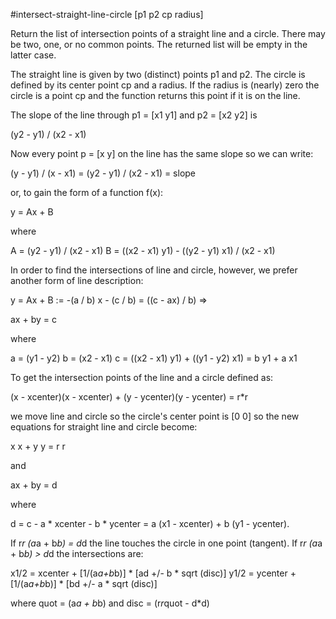 

#intersect-straight-line-circle [p1 p2 cp radius]

Return the list of intersection points of a straight line and a circle. There may be two, one, or no common points. The returned list will be empty in the latter case.

The straight line is given by two (distinct) points p1 and p2.
The circle is defined by its center point cp and a radius. If the radius is (nearly) zero the circle is a point cp and the function returns this point if it is on the line.

The slope of the line through p1 = [x1 y1] and p2 = [x2 y2] is

(y2 - y1) / (x2 - x1)

Now every point p = [x y] on the line has the same slope so we can write:

(y - y1) / (x - x1) = (y2 - y1) / (x2 - x1) = slope

or, to gain the form of a function f(x):

y = Ax + B

where

A = (y2 - y1) / (x2 - x1)
B = ((x2 - x1) y1) - ((y2 - y1) x1) / (x2 - x1)


In order to find the intersections of line and circle, however, we prefer another form of line description:

y = Ax + B := -(a / b) x - (c / b) = ((c - ax) / b) =>

ax + by = c

where

a = (y1 - y2)
b = (x2 - x1)
c = ((x2 - x1) y1) + ((y1 - y2) x1) = b y1 + a x1

To get the intersection points of the line and a circle defined as:

(x - xcenter)(x - xcenter) + (y - ycenter)(y - ycenter) = r*r

we move line and circle so the circle's center point is [0 0] so the new equations for straight line and circle become:

x x + y y = r r

and

ax + by = d

where

d = c - a * xcenter - b * ycenter = a (x1 - xcenter) + b (y1 - ycenter).

If  r*r (a*a + b*b) = d*d the line touches the circle in one point (tangent).
If  r*r (a*a + b*b) > d*d the intersections are:

x1/2 = xcenter + [1/(a*a+b*b)] * [ad +/- b * sqrt (disc)]
y1/2 = ycenter + [1/(a*a+b*b)] * [bd +/- a * sqrt (disc)]

where quot = (a*a + b*b) and disc = (r*r*quot - d*d)

